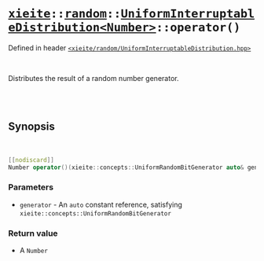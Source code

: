 # [`xieite`](../../../README.md)`::`[`random`](../../../docs/random.md)`::`[`UniformInterruptableDistribution<Number>`](../../../docs/random/UniformInterruptableDistribution.md)`::operator()`
Defined in header [`<xieite/random/UniformInterruptableDistribution.hpp>`](../../../include/random/UniformInterruptableDistribution.hpp)

<br/>

Distributes the result of a random number generator.

<br/><br/>

## Synopsis

<br/>

```cpp
[[nodiscard]]
Number operator()(xieite::concepts::UniformRandomBitGenerator auto& generator) const noexcept;
```
### Parameters
- `generator` - An `auto` constant reference, satisfying `xieite::concepts::UniformRandomBitGenerator`
### Return value
- A `Number`